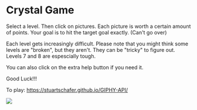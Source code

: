# Crystal Game

Select a level.  Then click on pictures.  Each picture is worth a certain amount of points.  Your goal is to hit the target goal exactly. (Can't go over)

Each level gets increasingly difficult.  Please note that you might think some levels are "broken", but they aren't.  They can be "tricky" to figure out.  Levels 7 and 8 are espescially tough.

You can also click on the extra help button if you need it.

Good Luck!!!

To play:
https://stuartschafer.github.io/GIPHY-API/

![](assets/images/crystal.gif)
